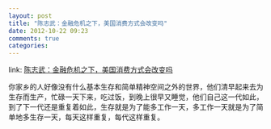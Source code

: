 ```yaml
---
layout: post
title: "陈志武：金融危机之下，美国消费方式会改变吗"
date: 2012-10-22 09:23
comments: true
categories:
---
```


link: [陈志武：金融危机之下，美国消费方式会改变吗](http://view.news.qq.com/a/20080928/000002.htm)

你家乡的人好像没有什么基本生存和简单精神空间之外的世界，他们清早起来去为生存而生产，忙碌一天下来，吃过饭，到晚上很早又睡觉，他们自己这一代如此，到了下一代还是重复着如此，生存就是为了能多工作一天，多工作一天就是为了简单地多生存一天，每天这样重复，每代这样重复。

<!-- more -->
